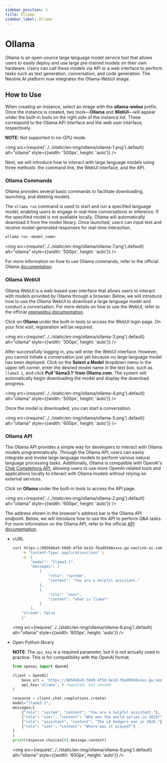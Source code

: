 ```yaml
---
sidebar_position: 3
title: Ollama
sidebar_label: Ollama
---
```


# Ollama

Ollama is an open-source large language model service tool that allows users to easily deploy and use large pre-trained models on their own hardware. Users can call these models via API or a web interface to perform tasks such as text generation, conversation, and code generation. The Neolink.AI platform now integrates the Ollama-WebUI image.

## How to Use

When creating an instance, select an image with the **ollama-webui** prefix. Once the instance is created, two tools—**Ollama** and **WebUI**—will appear under the built-in tools on the right side of the instance list. These correspond to the Ollama API interface and the web user interface, respectively.

**NOTE:** Not supported in no-GPU mode.

<img src={require('../../static/en-img/ollama/ollama-1.png').default} alt="ollama" style={{width: '500px', height: 'auto'}} />

Next, we will introduce how to interact with large language models using three methods: the command line, the WebUI interface, and the API.

### Ollama Commands

Ollama provides several basic commands to facilitate downloading, launching, and deleting models.

The `ollama run` command is used to start and run a specified language model, enabling users to engage in real-time conversations or inference. If the specified model is not available locally, Ollama will automatically download it from the model library. Once launched, users can input text and receive model-generated responses for real-time interaction.

```bash
ollama run <model_name>
```

<img src={require('../../static/en-img/ollama/ollama-7.png').default} alt="ollama" style={{width: '500px', height: 'auto'}} />

For more information on how to use Ollama commands, refer to the official Ollama [documentation](https://github.com/ollama/ollama/blob/main/README.md#quickstart).

### Ollama WebUI

Ollama WebUI is a web-based user interface that allows users to interact with models provided by Ollama through a browser. Below, we will introduce how to use the Ollama WebUI to download a large language model and conduct a conversation. For more details on how to use the WebUI, refer to the official [openwebui documentation](https://docs.openwebui.com/features/).

Click on **Ollama** under the built-in tools to access the WebUI login page. On your first visit, registration will be required.

<img src={require('../../static/en-img/ollama/ollama-3.png').default} alt="ollama" style={{width: '300px', height: 'auto'}} />

After successfully logging in, you will enter the WebUI interface. However, you cannot initiate a conversation just yet because no large language model has been deployed. Click on the **Select a Model** dropdown menu in the upper left corner, enter the desired model name in the text box, such as `llama3.1`, and click **Pull 'llama3.1' from Ollama.com**. The system will automatically begin downloading the model and display the download progress.

<img src={require('../../static/en-img/ollama/ollama-4.png').default} alt="ollama" style={{width: '500px', height: 'auto'}} />

Once the model is downloaded, you can start a conversation.

<img src={require('../../static/en-img/ollama/ollama-5.png').default} alt="ollama" style={{width: '600px', height: 'auto'}} />

### Ollama API

The Ollama API provides a simple way for developers to interact with Ollama models programmatically. Through the Ollama API, users can easily integrate and invoke large language models to perform various natural language processing tasks. Additionally, Ollama is compatible with OpenAI's [Chat Completions API](https://github.com/ollama/ollama/blob/main/docs/openai.md), allowing users to use more OpenAI-related tools and applications locally to interact with Ollama models without relying on external services.

Click on **Ollama** under the built-in tools to access the API page.

<img src={require('../../static/en-img/ollama/ollama-2.png').default} alt="ollama" style={{width: '600px', height: 'auto'}} />

The address shown in the browser's address bar is the Ollama API endpoint. Below, we will introduce how to use the API to perform Q&A tasks. For more information on the Ollama API, refer to the official [API documentation](https://github.com/ollama/ollama/blob/main/docs/api.md).

- cURL

  ```bash
  curl https://985046a9-50d0-4f5d-be1d-fbad9568xxxx.gw.neolink-ai.com/ollama-api/api/chat \
      -H "Content-Type: application/json" \
      -d '{
          "model": "llama3.1",
          "messages": [
              {
                  "role": "system",
                  "content": "You are a helpful assistant."
              },
              {
                  "role": "user",
                  "content": "what is llama?"
              }
          ],
      "stream": false
      }'
  ```

  <img src={require('../../static/en-img/ollama/ollama-6.png').default} alt="ollama" style={{width: '800px', height: 'auto'}} />

- Open Python library

  **NOTE**: The `api_key` is a required parameter, but it is not actually used in practice. This is for compatibility with the OpenAI format.

  ```python
  from openai import OpenAI

  client = OpenAI(
      base_url = 'https://985046a9-50d0-4f5d-be1d-fbad9568xxxx.gw.neolink-ai.com/ollama-api/v1',
      api_key='ollama', # required, but unused
  )

  response = client.chat.completions.create(
  model="llama3.1",
  messages=[
      {"role": "system", "content": "You are a helpful assistant."},
      {"role": "user", "content": "Who won the world series in 2020?"},
      {"role": "assistant", "content": "The LA Dodgers won in 2020."},
      {"role": "user", "content": "Where was it played?"}
  ]
  )
  print(response.choices[0].message.content)
  ```

  <img src={require('../../static/en-img/ollama/ollama-8.png').default} alt="ollama" style={{width: '600px', height: 'auto'}} />
